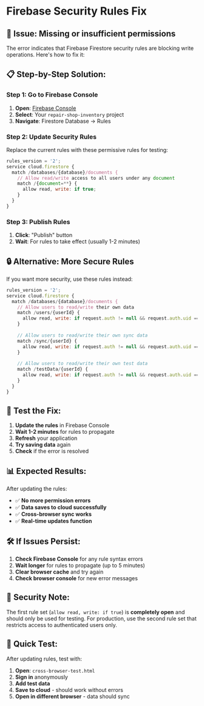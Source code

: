 # Firebase Security Rules Fix

## 🔧 **Issue: Missing or insufficient permissions**

The error indicates that Firebase Firestore security rules are blocking write operations. Here's how to fix it:

## 📋 **Step-by-Step Solution:**

### **Step 1: Go to Firebase Console**
1. **Open**: [Firebase Console](https://console.firebase.google.com/)
2. **Select**: Your `repair-shop-inventory` project
3. **Navigate**: Firestore Database → Rules

### **Step 2: Update Security Rules**
Replace the current rules with these permissive rules for testing:

```javascript
rules_version = '2';
service cloud.firestore {
  match /databases/{database}/documents {
    // Allow read/write access to all users under any document
    match /{document=**} {
      allow read, write: if true;
    }
  }
}
```

### **Step 3: Publish Rules**
1. **Click**: "Publish" button
2. **Wait**: For rules to take effect (usually 1-2 minutes)

## 🔒 **Alternative: More Secure Rules**

If you want more security, use these rules instead:

```javascript
rules_version = '2';
service cloud.firestore {
  match /databases/{database}/documents {
    // Allow users to read/write their own data
    match /users/{userId} {
      allow read, write: if request.auth != null && request.auth.uid == userId;
    }
    
    // Allow users to read/write their own sync data
    match /sync/{userId} {
      allow read, write: if request.auth != null && request.auth.uid == userId;
    }
    
    // Allow users to read/write their own test data
    match /testData/{userId} {
      allow read, write: if request.auth != null && request.auth.uid == userId;
    }
  }
}
```

## 🧪 **Test the Fix:**

1. **Update the rules** in Firebase Console
2. **Wait 1-2 minutes** for rules to propagate
3. **Refresh** your application
4. **Try saving data** again
5. **Check** if the error is resolved

## 📊 **Expected Results:**

After updating the rules:
- ✅ **No more permission errors**
- ✅ **Data saves to cloud successfully**
- ✅ **Cross-browser sync works**
- ✅ **Real-time updates function**

## 🛠️ **If Issues Persist:**

1. **Check Firebase Console** for any rule syntax errors
2. **Wait longer** for rules to propagate (up to 5 minutes)
3. **Clear browser cache** and try again
4. **Check browser console** for new error messages

## 🔐 **Security Note:**

The first rule set (`allow read, write: if true`) is **completely open** and should only be used for testing. For production, use the second rule set that restricts access to authenticated users only.

## 📱 **Quick Test:**

After updating rules, test with:
1. **Open**: `cross-browser-test.html`
2. **Sign in** anonymously
3. **Add test data**
4. **Save to cloud** - should work without errors
5. **Open in different browser** - data should sync
